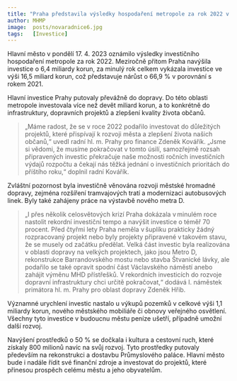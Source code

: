 ```yaml
---
title: "Praha představila výsledky hospodaření metropole za rok 2022 v oblasti investic"
author: MHMP
image:  posts/novaradnice6.jpg
tags:   [Investice]
---
```


Hlavní město v pondělí 17. 4. 2023 oznámilo výsledky investičního hospodaření metropole za rok 2022. Meziročně přitom Praha navýšila investice o 6,4 miliardy korun, za minulý rok celkem vykázala investice ve výši 16,5 miliard korun, což představuje nárůst o 66,9 % v porovnání s rokem 2021.

Hlavní investice Prahy putovaly převážně do dopravy. Do této oblasti metropole investovala více než devět miliard korun, a to konkrétně do infrastruktury, dopravních projektů a zlepšení kvality života občanů.

> „Máme radost, že se v roce 2022 podařilo investovat do důležitých projektů, které přispívají k rozvoji města a zlepšení života našich občanů,“ uvedl radní hl. m. Prahy pro finance Zdeněk Kovářík. „Jsme si vědomi, že musíme pokračovat v tomto úsilí, samozřejmě rozsah připravených investic překračuje naše možnosti ročních investičních výdajů rozpočtu a čekají nás těžká jednání o investičních prioritách do příštího roku,“ doplnil radní Kovářík.

Zvláštní pozornost byla investičně věnována rozvoji městské hromadné dopravy, zejména rozšíření tramvajových tratí a modernizaci autobusových linek. Byly také zahájeny práce na výstavbě nového metra D.

> „I přes několik celosvětových krizí Praha dokázala v minulém roce nastolit rekordní investiční tempo a navýšit investice o téměř 70 procent. Před čtyřmi lety Praha neměla v šuplíku prakticky žádný rozpracovaný projekt nebo byly projekty připravené v takovém stavu, že se musely od začátku předělat. Velká část investic byla realizována v oblasti dopravy na velkých projektech, jako jsou Metro D, rekonstrukce Barrandovského mostu nebo stavba Štvanické lávky, ale podařilo se také opravit spodní část Václavského náměstí anebo zahájit výměnu MHD přístřešků. V rekordních investicích do rozvoje dopravní infrastruktury chci určitě pokračovat,“ dodává I. náměstek primátora hl. m. Prahy pro oblast dopravy Zdeněk Hřib.

Významné urychlení investic nastalo u výkupů pozemků v celkové výši 1,1 miliardy korun, nového městského mobiliáře či obnovy veřejného osvětlení. Všechny tyto investice v budoucnu městu peníze ušetří, případně umožní další rozvoj.

Navýšení prostředků o 50 % se dočkala i kultura a cestovní ruch, které získaly 800 milionů navíc na svůj rozvoj. Tyto prostředky putovaly především na rekonstrukci a dostavbu Průmyslového paláce. Hlavní město bude i nadále řídit své finanční zdroje a investovat do projektů, které přinesou prospěch celému městu a jeho obyvatelům.
